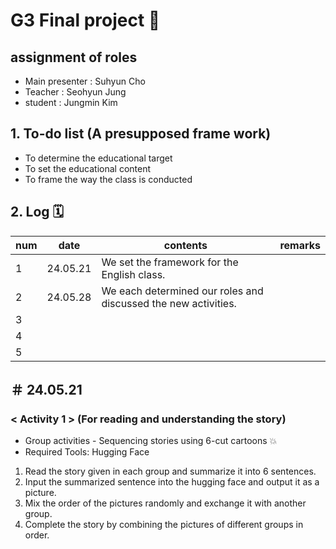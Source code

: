 # G3  Final project 💭
## assignment of roles
- Main presenter : Suhyun Cho
- Teacher : Seohyun Jung
- student : Jungmin Kim

## 1. To-do list (A presupposed frame work)
- To determine the educational target
- To set the educational content
- To frame the way the class is conducted

## 2. Log 🗓️
|num|date|contents|remarks|
 |--|--|--|--|
 |1 |24.05.21|We set the framework for the English class.||
 |2 |24.05.28|We each determined our roles and discussed the new activities.||
 |3 ||||
 |4 ||||
 |5 ||||
 
## ＃ 24.05.21 
### < Activity 1 >  (For reading and understanding the story)
- Group activities - Sequencing stories using 6-cut cartoons 💥 
- Required Tools: Hugging Face
1. Read the story given in each group and summarize it into 6 sentences.
2. Input the summarized sentence into the hugging face and output it as a picture.
3. Mix the order of the pictures randomly and exchange it with another group.
4. Complete the story by combining the pictures of different groups in order.

